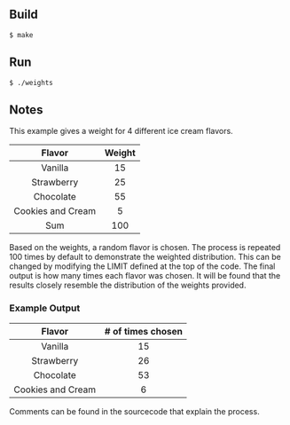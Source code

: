 ## Build
```console
$ make
```

## Run
```
$ ./weights
```

## Notes

This example gives a weight for 4 different ice cream flavors.

|Flavor|Weight|
|:----:|:----:|
|Vanilla|15|
|Strawberry|25|
|Chocolate|55|
|Cookies and Cream|5|
|Sum| 100

Based on the weights, a random flavor is chosen. The process is repeated 100 times by default to demonstrate the weighted distribution. This can be changed by modifying the LIMIT defined at the top of the code. The final output is how many times each flavor was chosen. It will be found that the results closely resemble the distribution of the weights provided.

### Example Output

|Flavor| # of times chosen|
|:-:|:-:|
|Vanilla|15|
|Strawberry|26|
|Chocolate|53|
|Cookies and Cream|6|

Comments can be found in the sourcecode that explain the process.
